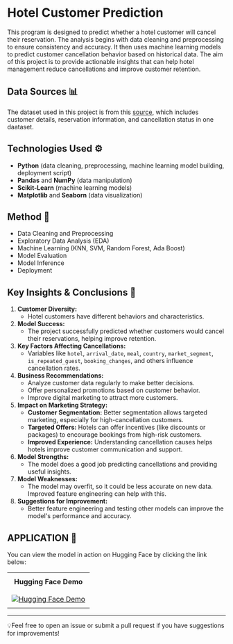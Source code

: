# **Hotel Customer Prediction**
This program is designed to predict whether a hotel customer will cancel their reservation. The analysis begins with data cleaning and preprocessing to ensure consistency and accuracy. It then uses machine learning models to predict customer cancellation behavior based on historical data. The aim of this project is to provide actionable insights that can help hotel management reduce cancellations and improve customer retention.

## **Data Sources 📊**
The dataset used in this project is from this [source](https://www.kaggle.com/datasets/muhammaddawood42/hotel-booking-cancelations), which includes customer details, reservation information, and cancellation status in one daataset.

## **Technologies Used ⚙️**
- **Python** (data cleaning, preprocessing, machine learning model building, deployment script)
- **Pandas** and **NumPy** (data manipulation)
- **Scikit-Learn** (machine learning models)
- **Matplotlib** and **Seaborn** (data visualization)

## **Method 🚀**
- Data Cleaning and Preprocessing
- Exploratory Data Analysis (EDA)
- Machine Learning (KNN, SVM, Random Forest, Ada Boost)
- Model Evaluation
- Model Inference
- Deployment

## **Key Insights & Conclusions 🧠**
1. **Customer Diversity:**
   - Hotel customers have different behaviors and characteristics.
2. **Model Success:**
   - The project successfully predicted whether customers would cancel their reservations, helping improve retention.
3. **Key Factors Affecting Cancellations:**
   - Variables like `hotel`, `arrival_date`, `meal`, `country`, `market_segment`, `is_repeated_guest`, `booking_changes`, and others influence cancellation rates.
4. **Business Recommendations:**
   - Analyze customer data regularly to make better decisions.
   - Offer personalized promotions based on customer behavior.
   - Improve digital marketing to attract more customers.
5. **Impact on Marketing Strategy:**
   - **Customer Segmentation:** Better segmentation allows targeted marketing, especially for high-cancellation customers.
   - **Targeted Offers:** Hotels can offer incentives (like discounts or packages) to encourage bookings from high-risk customers.
   - **Improved Experience:** Understanding cancellation causes helps hotels improve customer communication and support.
6. **Model Strengths:**
   - The model does a good job predicting cancellations and providing useful insights.
7. **Model Weaknesses:**
   - The model may overfit, so it could be less accurate on new data. Improved feature engineering can help with this.
8. **Suggestions for Improvement:**
   - Better feature engineering and testing other models can improve the model's performance and accuracy.


## **APPLICATION 💫**
You can view the model in action on Hugging Face by clicking the link below:

<table style="width: 100%; text-align: center; border-collapse: collapse;">
    <tr>
        <th style="padding: 10px;">Hugging Face Demo</th>
    </tr>
    <tr>
        <td style="padding: 10px;">
            <a href="https://huggingface.co/spaces/srnrhnh/Hotel_Customer_Prediction">
                <img src="https://img.shields.io/badge/View-Hugging%20Face-blue" alt="Hugging Face Demo">
            </a>
        </td>
    </tr>
</table>

---
💡Feel free to open an issue or submit a pull request if you have suggestions for improvements!